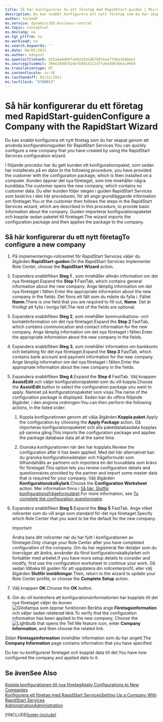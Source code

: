 ```yaml
---
title: Så här konfigurerar du ett företag med RapidStart-guiden | Microsoft Docs
description: Du kan snabbt konfigurera ett nytt företag som du har skapat genom att använda konfigurationsguiden för RapidStart Services.
author: SorenGP
ms.service: dynamics365-business-central
ms.topic: conceptual
ms.devlang: na
ms.tgt_pltfrm: na
ms.workload: na
ms.search.keywords: ''
ms.date: 04/01/2021
ms.author: edupont
ms.openlocfilehash: 815a4a6d66fad42a5d1467b87eaef7d6a1688ee1
ms.sourcegitcommit: 766e2840fd16efb901d211d7fa64d96766ac99d9
ms.translationtype: HT
ms.contentlocale: sv-SE
ms.lasthandoff: 03/31/2021
ms.locfileid: "5780013"
---
```

# <a name="configure-a-company-with-the-rapidstart-wizard"></a><span data-ttu-id="6d6e7-103">Så här konfigurerar du ett företag med RapidStart-guiden</span><span class="sxs-lookup"><span data-stu-id="6d6e7-103">Configure a Company with the RapidStart Wizard</span></span>
<span data-ttu-id="6d6e7-104">Du kan snabbt konfigurera ett nytt företag som du har skapat genom att använda konfigurationsguiden för RapidStart Services.</span><span class="sxs-lookup"><span data-stu-id="6d6e7-104">You can quickly configure a new company that you have created by using the RapidStart Services configuration wizard.</span></span>

<span data-ttu-id="6d6e7-105">I följande procedur har du gett kunden ett konfigurationspaket, som sedan har installerats på en dator.</span><span class="sxs-lookup"><span data-stu-id="6d6e7-105">In the following procedure, you have provided the customer with the configuration package, which is then installed on a computer.</span></span> <span data-ttu-id="6d6e7-106">Kunden öppnar det nya företaget, som inte innehåller några kunddata.</span><span class="sxs-lookup"><span data-stu-id="6d6e7-106">The customer opens the new company, which contains no customer data.</span></span> <span data-ttu-id="6d6e7-107">Du eller kunden följer stegen i guiden RapidStart Services som beskrivs i den här proceduren, för att ange grundläggande information om företaget.</span><span class="sxs-lookup"><span data-stu-id="6d6e7-107">You or the customer then follows the steps in the RapidStart Services wizard, which are described in this procedure, to provide basic information about the company.</span></span> <span data-ttu-id="6d6e7-108">Guiden importerar konfigurationspaketet och kopplar sedan paketet till företaget.</span><span class="sxs-lookup"><span data-stu-id="6d6e7-108">The wizard imports the configuration package and then applies the package to the company.</span></span>  

## <a name="to-configure-a-new-company"></a><span data-ttu-id="6d6e7-109">Så här konfigurerar du ett nytt företag</span><span class="sxs-lookup"><span data-stu-id="6d6e7-109">To configure a new company</span></span>  
1. <span data-ttu-id="6d6e7-110">På implementerings-rollcentret för RapidStart Services väljer du åtgärden **RapidStart-guiden**.</span><span class="sxs-lookup"><span data-stu-id="6d6e7-110">On the RapidStart Services Implementer Role Center, choose the **RapidStart Wizard** action.</span></span>  
2. <span data-ttu-id="6d6e7-111">Expandera snabbfliken **Steg 1** , som innehåller allmän information om det nya företaget.</span><span class="sxs-lookup"><span data-stu-id="6d6e7-111">Expand the **Step 1** FastTab, which contains general information about the new company.</span></span> <span data-ttu-id="6d6e7-112">Ange lämplig information om det nya företaget i fälten.</span><span class="sxs-lookup"><span data-stu-id="6d6e7-112">Enter the appropriate information about the new company in the fields.</span></span> <span data-ttu-id="6d6e7-113">Det finns ett fält som du måste du fylla i. Fältet **Namn**.</span><span class="sxs-lookup"><span data-stu-id="6d6e7-113">There is one field that you are required to fill out, **Name**.</span></span> <span data-ttu-id="6d6e7-114">Det är frivilligt att fylla i övriga fält.</span><span class="sxs-lookup"><span data-stu-id="6d6e7-114">The rest of the fields are optional.</span></span>  
3. <span data-ttu-id="6d6e7-115">Expandera snabbfliken **Steg 2**, som innehåller kommunikations- och kontaktinformation om det nya företaget.</span><span class="sxs-lookup"><span data-stu-id="6d6e7-115">Expand the **Step 2** FastTab, which contains communication and contact information for the new company.</span></span> <span data-ttu-id="6d6e7-116">Ange lämplig information om det nya företaget i fälten.</span><span class="sxs-lookup"><span data-stu-id="6d6e7-116">Enter the appropriate information about the new company in the fields.</span></span>
4. <span data-ttu-id="6d6e7-117">Expandera snabbfliken **Steg 3**, som innehåller information om bankkonto och betalning för det nya företaget.</span><span class="sxs-lookup"><span data-stu-id="6d6e7-117">Expand the **Step 3** FastTab, which contains bank account and payment information for the new company.</span></span> <span data-ttu-id="6d6e7-118">Ange lämplig information om det nya företaget i fälten.</span><span class="sxs-lookup"><span data-stu-id="6d6e7-118">Enter the appropriate information about the new company in the fields.</span></span>  
5. <span data-ttu-id="6d6e7-119">Expandera snabbfliken **Steg 4**.</span><span class="sxs-lookup"><span data-stu-id="6d6e7-119">Expand the **Step 4** FastTab.</span></span> <span data-ttu-id="6d6e7-120">Välj knappen **AssistEdit** och väljer konfigurationspaketet som du vill koppla.</span><span class="sxs-lookup"><span data-stu-id="6d6e7-120">Choose the **AssistEdit** button to select the configuration package you want to apply.</span></span> <span data-ttu-id="6d6e7-121">Namnet på konfigurationspaketet som visas.</span><span class="sxs-lookup"><span data-stu-id="6d6e7-121">The name of the configuration package is displayed.</span></span> <span data-ttu-id="6d6e7-122">Sedan kan du utföra följande åtgärder, i den angivna ordningen:</span><span class="sxs-lookup"><span data-stu-id="6d6e7-122">You can then perform the following actions, in the listed order:</span></span>  

    1. <span data-ttu-id="6d6e7-123">Koppla konfigurationen genom att välja åtgärden **Koppla paket**.</span><span class="sxs-lookup"><span data-stu-id="6d6e7-123">Apply the configuration by choosing the **Apply Package** action.</span></span> <span data-ttu-id="6d6e7-124">Då importeras konfigurationspaketet och alla paketdatabasdata kopplas på samma gång.</span><span class="sxs-lookup"><span data-stu-id="6d6e7-124">This imports the configuration package and applies the package database data all at the same time.</span></span>  

    2. <span data-ttu-id="6d6e7-125">Granska konfigurationen när den har kopplats.</span><span class="sxs-lookup"><span data-stu-id="6d6e7-125">Review the configuration after it has been applied.</span></span> <span data-ttu-id="6d6e7-126">Med det här alternativet kan du granska konfigurationsdetaljer och frågeformulär som tillhandahålls av partnern och importera en del huvuddata som krävs för företaget.</span><span class="sxs-lookup"><span data-stu-id="6d6e7-126">This option lets you review configuration details and questionnaires provided by the partner and import some master data that is required for your company.</span></span> <span data-ttu-id="6d6e7-127">Välj åtgärden **Konfigurationskalkylark**.</span><span class="sxs-lookup"><span data-stu-id="6d6e7-127">Choose the **Configuration Worksheet** action.</span></span> <span data-ttu-id="6d6e7-128">Mer information finns i [Så här: Slutför konfigurationsfrågeformuläret](admin-gather-customer-setup-values.md#to-complete-the-configuration-questionnaire).</span><span class="sxs-lookup"><span data-stu-id="6d6e7-128">For more information, see [To complete the configuration questionnaire](admin-gather-customer-setup-values.md#to-complete-the-configuration-questionnaire).</span></span>  

6. <span data-ttu-id="6d6e7-129">Expandera snabbfliken **Steg 5**.</span><span class="sxs-lookup"><span data-stu-id="6d6e7-129">Expand the **Step 5** FastTab.</span></span> <span data-ttu-id="6d6e7-130">Ange vilket rollcenter som du vill ange som standard för det nya företaget.</span><span class="sxs-lookup"><span data-stu-id="6d6e7-130">Specify which Role Center that you want to be the default for the new company.</span></span>  

    > [!IMPORTANT]  
    >  <span data-ttu-id="6d6e7-131">Ändra bara ditt rollcenter när du har fyllt i konfigurationen av företaget.</span><span class="sxs-lookup"><span data-stu-id="6d6e7-131">Only change your Role Center after you have completed configuration of the company.</span></span> <span data-ttu-id="6d6e7-132">Om du har registrerat fler detaljer som du överväger att ändra, använder du först konfigurationskalkylarket och fortsätter med arbetet.</span><span class="sxs-lookup"><span data-stu-id="6d6e7-132">If you have more setup details to consider and modify, first use the configuration worksheet to continue your work.</span></span> <span data-ttu-id="6d6e7-133">Gå sedan tillbaka till guiden för att uppdatera din rollcenterprofil, eller välj åtgärden **Slutför inställningar**.</span><span class="sxs-lookup"><span data-stu-id="6d6e7-133">Then, return to the wizard to update your Role Center profile, or choose the **Complete Setup** action.</span></span>

7. <span data-ttu-id="6d6e7-134">Välj knappen **OK**.</span><span class="sxs-lookup"><span data-stu-id="6d6e7-134">Choose the **OK** button.</span></span>  
8. <span data-ttu-id="6d6e7-135">Om du vill kontrollera att konfigurationsinformationen har kopplats till det nya företaget väljer du ikonen ![Glödlampa som öppnar funktionen Berätta](media/ui-search/search_small.png "Berätta vad du vill göra") ange **Företagsinformation** och väljer sedan relaterad länk.</span><span class="sxs-lookup"><span data-stu-id="6d6e7-135">To verify that the configuration information has been applied to the new company, Choose the ![Lightbulb that opens the Tell Me feature](media/ui-search/search_small.png "Tell me what you want to do") icon, enter **Company Information**, and then choose the related link.</span></span>

<span data-ttu-id="6d6e7-136">Sidan **Företagsinformation** innehåller information som du har angett.</span><span class="sxs-lookup"><span data-stu-id="6d6e7-136">The **Company Information** page contains information that you have specified.</span></span>   

<span data-ttu-id="6d6e7-137">Du har nu konfigurerat företaget och kopplat data till det.</span><span class="sxs-lookup"><span data-stu-id="6d6e7-137">You have now configured the company and applied data to it.</span></span>  

## <a name="see-also"></a><span data-ttu-id="6d6e7-138">Se även</span><span class="sxs-lookup"><span data-stu-id="6d6e7-138">See Also</span></span>  
[<span data-ttu-id="6d6e7-139">Koppla konfigurationen till nya företag</span><span class="sxs-lookup"><span data-stu-id="6d6e7-139">Apply Configurations to New Companies</span></span>](admin-apply-configuration-to-new-companies.md)  
[<span data-ttu-id="6d6e7-140">Konfigurera ett företag med RapidStart Services</span><span class="sxs-lookup"><span data-stu-id="6d6e7-140">Setting Up a Company With RapidStart Services</span></span>](admin-set-up-a-company-with-rapidstart.md)  
[<span data-ttu-id="6d6e7-141">Administration</span><span class="sxs-lookup"><span data-stu-id="6d6e7-141">Administration</span></span>](admin-setup-and-administration.md)


[!INCLUDE[footer-include](includes/footer-banner.md)]